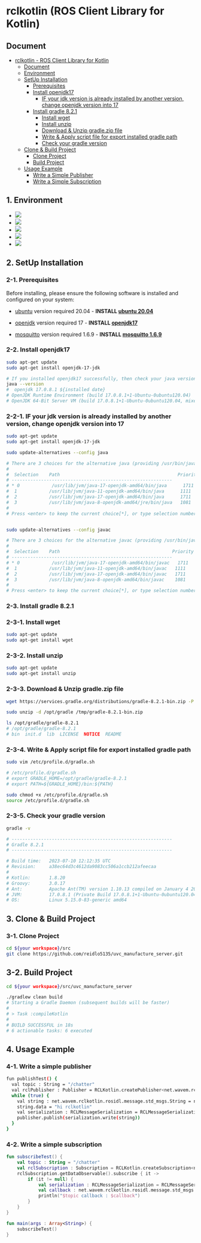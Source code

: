 # rclkotlin (ROS Client Library for Kotlin)

## Document
- [rclkotlin - ROS Client Library for Kotlin](#rclkotlin)
    - [Document](#document)
    - [Environment](#1-environment)
    - [SetUp Installation](#2-setup-installation)
        - [Prerequisites](#2-1-prerequisites)
        - [Install openjdk17](#2-2-install-openjdk17)
            - [IF your jdk version is already installed by another version, change openjdk version into 17](#2-2-1-if-your-jdk-version-is-already-installed-by-another-version-change-openjdk-version-into-17)
        - [Install gradle 8.2.1](#2-3-install-gradle-821)
            - [Install wget](#2-3-1-install-wget)
            - [Install unzip](#2-3-2-install-unzip)
            - [Download & Unzip gradle.zip file](#2-3-3-download--unzip-gradlezip-file)
            - [Write & Apply script file for export installed gradle path](#2-3-4-write--apply-script-file-for-export-installed-gradle-path)
            - [Check your gradle version](#2-3-5-check-your-gradle-version)
    - [Clone & Build Project](#3-clone--build-project)
        - [Clone Project](#3-1-clone-project)
        - [Build Project](#3-2-build-project)
    - [Usage Example](#4-usage-example)
      - [Write a Simple Publisher](#4-1-write-a-simple-publisher)
      - [Write a Simple Subscription](#4-2-write-a-simple-subscription)

## 1. Environment
* <img src="https://img.shields.io/badge/openjdk17-437291?style=for-the-badge&logo=openjdk&logoColor=white">
* <img src="https://img.shields.io/badge/kotlin-7F52FF?style=for-the-badge&logo=kotlin&logoColor=white">
* <img src="https://img.shields.io/badge/gradle-02303A?style=for-the-badge&logo=gradle&logoColor=white">
* <img src="https://img.shields.io/badge/io.github.pinorobotics:rtpstalk:4.0-02303A?style=for-the-badge&logo=gradle&logoColor=white">
* <img src="https://img.shields.io/badge/ubuntu-E95420?style=for-the-badge&logo=ubuntu&logoColor=white">

## 2. SetUp Installation

### 2-1. Prerequisites

Before installing, please ensure the following software is installed and configured on your system:

- [ubuntu](https://ubuntu.com/) version required 20.04 - **INSTALL [ubuntu 20.04](https://ubuntu.com/)**

- [openjdk](https://openjdk.org/) version required 17 - **INSTALL [openjdk17](https://openjdk.org/projects/jdk/17/)**

- [mosquitto](https://mosquitto.org/) version required 1.6.9 - **INSTALL [mosquitto 1.6.9](https://mosquitto.org/)**

### 2-2. Install openjdk17
```bash
sudo apt-get update
sudo apt-get install openjdk-17-jdk

# If you installed openjdk17 successfully, then check your java version
java --version
#  openjdk 17.0.8.1 ${installed date}
# OpenJDK Runtime Environment (build 17.0.8.1+1-Ubuntu-0ubuntu120.04)
# OpenJDK 64-Bit Server VM (build 17.0.8.1+1-Ubuntu-0ubuntu120.04, mixed mode, sharing)
```

### 2-2-1. IF your jdk version is already installed by another version, change openjdk version into 17
```bash
sudo apt-get update
sudo apt-get install openjdk-17-jdk

sudo update-alternatives --config java

# There are 3 choices for the alternative java (providing /usr/bin/java).
#
#  Selection    Path                                            Priority   Status
# ------------------------------------------------------------
# * 0            /usr/lib/jvm/java-17-openjdk-amd64/bin/java      1711      auto mode
#  1            /usr/lib/jvm/java-11-openjdk-amd64/bin/java      1111      manual mode
#  2            /usr/lib/jvm/java-17-openjdk-amd64/bin/java      1711      manual mode
#  3            /usr/lib/jvm/java-8-openjdk-amd64/jre/bin/java   1081      manual mode
#
# Press <enter> to keep the current choice[*], or type selection number: 0


sudo update-alternatives --config javac

# There are 3 choices for the alternative javac (providing /usr/bin/javac).
#
#  Selection    Path                                          Priority   Status
# ------------------------------------------------------------
# * 0            /usr/lib/jvm/java-17-openjdk-amd64/bin/javac   1711      auto mode
#  1            /usr/lib/jvm/java-11-openjdk-amd64/bin/javac   1111      manual mode
#  2            /usr/lib/jvm/java-17-openjdk-amd64/bin/javac   1711      manual mode
#  3            /usr/lib/jvm/java-8-openjdk-amd64/bin/javac    1081      manual mode
#
# Press <enter> to keep the current choice[*], or type selection number: 0
```

### 2-3. Install gradle 8.2.1

### 2-3-1. Install wget
```bash
sudo apt-get update
sudo apt-get install wget
```

### 2-3-2. Install unzip
```bash
sudo apt-get update
sudo apt-get install unzip
```

### 2-3-3. Download & Unzip gradle.zip file
```bash
wget https://services.gradle.org/distributions/gradle-8.2.1-bin.zip -P /tmp

sudo unzip -d /opt/gradle /tmp/gradle-8.2.1-bin.zip

ls /opt/gradle/gradle-8.2.1
# /opt/gradle/gradle-8.2.1
# bin  init.d  lib  LICENSE  NOTICE  README
```

### 2-3-4. Write & Apply script file for export installed gradle path
```bash
sudo vim /etc/profile.d/gradle.sh

# /etc/profile.d/gradle.sh
# export GRADLE_HOME=/opt/gradle/gradle-8.2.1
# export PATH=${GRADLE_HOME}/bin:${PATH}

sudo chmod +x /etc/profile.d/gradle.sh
source /etc/profile.d/gradle.sh
```

### 2-3-5. Check your gradle version
```bash
gradle -v

# ------------------------------------------------------------
# Gradle 8.2.1
# ------------------------------------------------------------

# Build time:   2023-07-10 12:12:35 UTC
# Revision:     a38ec64d3c4612da9083cc506a1ccb212afeecaa
# 
# Kotlin:       1.8.20
# Groovy:       3.0.17
# Ant:          Apache Ant(TM) version 1.10.13 compiled on January 4 2023
# JVM:          17.0.8.1 (Private Build 17.0.8.1+1-Ubuntu-0ubuntu120.04)
# OS:           Linux 5.15.0-83-generic amd64
```

## 3. Clone & Build Project

### 3-1. Clone Project
```bash
cd ${your workspace}/src
git clone https://github.com/reidlo5135/uvc_manufacture_server.git
```

## 3-2. Build Project
```bash
cd ${your workspace}/src/uvc_manufacture_server

./gradlew clean build
# Starting a Gradle Daemon (subsequent builds will be faster)
# 
# > Task :compileKotlin
# 
# BUILD SUCCESSFUL in 18s
# 6 actionable tasks: 6 executed
```

## 4. Usage Example

### 4-1. Write a simple publisher
```bash
fun publishTest() {
  val topic : String = "/chatter"
  val rclPublisher : Publisher = RCLKotlin.createPublisher<net.wavem.rclkotlin.rosidl.message.std_msgs.String>(topic)
  while (true) {
    val string : net.wavem.rclkotlin.rosidl.message.std_msgs.String = net.wavem.rclkotlin.rosidl.message.std_msgs.String()
    string.data = "hi rclkotlin"
    val serialization : RCLMessageSerialization = RCLMessageSerialization()
    publisher.publish(serialization.write(string))
  }
}
```

### 4-2. Write a simple subscription
```kotlin
fun subscribeTest() {
    val topic : String = "/chatter"
    val rclSubscription : Subscription = RCLKotlin.createSubscription<net.wavem.rclkotlin.rosidl.message.std_msgs.String>(topic)
    rclSubscription.getDataObservable().subscribe { it ->
        if (it != null) {
            val serialization : RCLMessageSerialization = RCLMessageSerialization()
            val callback : net.wavem.rclkotlin.rosidl.message.std_msgs.String? = serialization.read(it)
            println("$topic callback : $callback")
        }
    }
}

fun main(args : Array<String>) {
    subscribeTest()
}

```